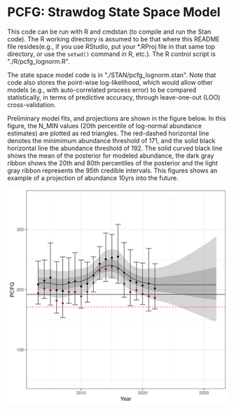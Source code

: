 # PCFG: Strawdog State Space Model
This code can be run with R and cmdstan (to compile and run the Stan code). The R working directory is assumed to be that where this README file resides(e.g., if you use RStudio, put your *.RProj file in that same top directory, or use the `setwd()` command in R, etc.). The R control script is "./R/pcfg_lognorm.R".

The state space model code is in "./STAN/pcfg_lognorm.stan". Note that code also stores the point-wise log-likelihood, which would allow other models (e.g., with auto-correlated process error) to be compared statistically, in terms of predictive accuracy, through leave-one-out (LOO) cross-validation. 

Preliminary model fits, and projections are shown in the figure below. In this figure, the N_MIN values (20th percentile of log-normal abundance estimates) are plotted as red triangles. The red-dashed horizontal line denotes the minimimum abundance threshold of 171, and the solid black horizontal line the abundance threshold of 192. The solid curved black line shows the mean of the posterior for modeled abundance, the dark gray ribbon shows the 20th and 80th percentiles of the posterior and the light gray ribbon represents the 95th credible intervals. This figures shows an example of a projection of abundance 10yrs into the future.

![pcfg_lognorm](./img/pcfg_lognorm_Oct-16-24.png)  

